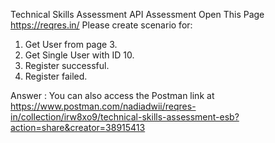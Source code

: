 Technical Skills Assessment
API Assessment
Open This Page https://reqres.in/
Please create scenario for:
1. Get User from page 3.
2. Get Single User with ID 10.
3. Register successful.
4. Register failed.

Answer : 
You can also access the Postman link at https://www.postman.com/nadiadwii/reqres-in/collection/irw8xo9/technical-skills-assessment-esb?action=share&creator=38915413
